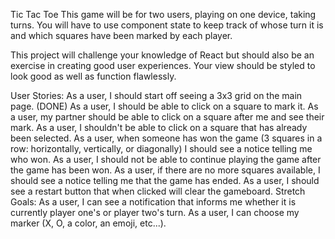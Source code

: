 Tic Tac Toe
This game will be for two users, playing on one device, taking turns. You will have to use component state to keep track of whose turn it is and which squares have been marked by each player.

This project will challenge your knowledge of React but should also be an exercise in creating good user experiences. Your view should be styled to look good as well as function flawlessly.

User Stories:
As a user, I should start off seeing a 3x3 grid on the main page. (DONE)
As a user, I should be able to click on a square to mark it.
As a user, my partner should be able to click on a square after me and see their mark.
As a user, I shouldn't be able to click on a square that has already been selected.
As a user, when someone has won the game (3 squares in a row: horizontally, vertically, or diagonally) I should see a notice telling me who won.
As a user, I should not be able to continue playing the game after the game has been won.
As a user, if there are no more squares available, I should see a notice telling me that the game has ended.
As a user, I should see a restart button that when clicked will clear the gameboard.
Stretch Goals:
As a user, I can see a notification that informs me whether it is currently player one's or player two's turn.
As a user, I can choose my marker (X, O, a color, an emoji, etc...).